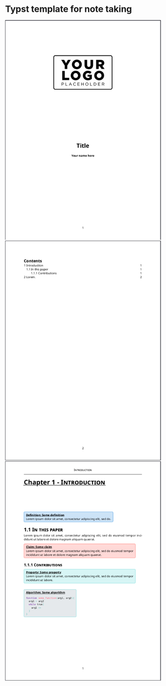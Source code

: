 # Typst template for note taking
![Screenshot from 2025-01-17 10-18-57.png](images/Screenshot%20from%202025-01-17%2010-18-57.png)
![Screenshot from 2025-01-17 10-19-08.png](images/Screenshot%20from%202025-01-17%2010-19-08.png)
![Screenshot from 2025-01-17 10-18-43.png](images/Screenshot%20from%202025-01-17%2010-18-43.png)
